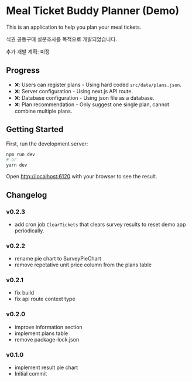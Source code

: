 # Meal Ticket Buddy Planner (Demo)

This is an application to help you plan your meal tickets.

식권 공동구매 설문조사를 목적으로 개발되었습니다.

추가 개발 계획: 미정

## Progress

- ❌: Users can register plans - Using hard coded `src/data/plans.json`.
- ❌: Server configuration - Using next.js API route.
- ❌: Database configuration - Using json file as a database.
- ❌: Plan recommendation - Only suggest one single plan, cannot combine multiple plans.

## Getting Started

First, run the development server:

```bash
npm run dev
# or
yarn dev
```

Open [http://localhost:6120](http://localhost:6120) with your browser to see the result.

## Changelog

### v0.2.3

- add cron job `ClearTickets` that clears survey results to reset demo app periodically.

### v0.2.2

- rename pie chart to SurveyPieChart
- remove repetative unit price column from the plans table

### v0.2.1

- fix build
- fix api route context type

### v0.2.0

- improve information section
- implement plans table
- remove package-lock.json

### v0.1.0

- implement result pie chart
- Initial commit
